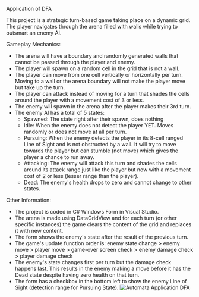 Application of DFA

This project is a strategic turn-based game taking place on a dynamic grid. The player navigates through the arena filled with walls while trying to outsmart an enemy AI.

Gameplay Mechanics:
- The arena will have a boundary and randomly generated walls that cannot be passed through the player and enemy.
- The player will spawn on a random cell in the grid that is not a wall.
- The player can move from one cell vertically or horizontally per turn. Moving to a wall or the arena boundary will not make the player move but take up the turn.
- The player can attack instead of moving for a turn that shades the cells around the player with a movement cost of 3 or less.
- The enemy will spawn in the arena after the player makes their 3rd turn.
- The enemy AI has a total of 5 states:
  - Spawned: The state right after their spawn, does nothing
  - Idle: When the enemy does not detect the player YET. Moves randomly or does not move at all per turn.
  - Pursuing: When the enemy detects the player in its 8-cell ranged Line of Sight and is not obstructed by a wall. It will try to move towards the player but can stumble (not move) which gives the player a chance to run away.
  - Attacking: The enemy will attack this turn and shades the cells around its attack range just like the player but now with a movement cost of 2 or less (lesser range than the player).
  - Dead: The enemy's health drops to zero and cannot change to other states.

Other Information:
- The project is coded in C# Windows Form in Visual Studio.
- The arena is made using DataGridView and for each turn (or other specific instances) the game clears the content of the grid and replaces it with new content.
- The form shows the enemy's state after the result of the previous turn.
- The game's update function order is: enemy state change > enemy move > player move > game-over screen check > enemy damage check > player damage check
- The enemy's state changes first per turn but the damage check happens last. This results in the enemy making a move before it has the Dead state despite having zero health on that turn.
- The form has a checkbox in the bottom left to show the enemy Line of Sight (detection range for Pursuing State).
![Automata Application DFA](https://github.com/user-attachments/assets/8a87e539-f576-40c0-854f-dc7552681f3f)
